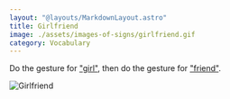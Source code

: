 ```yaml
---
layout: "@layouts/MarkdownLayout.astro"
title: Girlfriend
image: ./assets/images-of-signs/girlfriend.gif
category: Vocabulary
---
```


Do the gesture for ["girl"](./girl),
then do the gesture for ["friend"](./friend).

![Girlfriend](@signs/girlfriend.gif)

